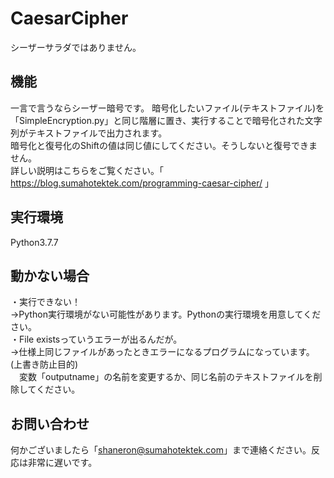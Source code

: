 # CaesarCipher
シーザーサラダではありません。

## 機能  
一言で言うならシーザー暗号です。
暗号化したいファイル(テキストファイル)を「SimpleEncryption.py」と同じ階層に置き、実行することで暗号化された文字列がテキストファイルで出力されます。  
暗号化と復号化のShiftの値は同じ値にしてください。そうしないと復号できません。  
詳しい説明はこちらをご覧ください。「 https://blog.sumahotektek.com/programming-caesar-cipher/ 」  

## 実行環境  
Python3.7.7

## 動かない場合  
・実行できない！  
→Python実行環境がない可能性があります。Pythonの実行環境を用意してください。  
・File existsっていうエラーが出るんだが。  
→仕様上同じファイルがあったときエラーになるプログラムになっています。(上書き防止目的)  
　変数「outputname」の名前を変更するか、同じ名前のテキストファイルを削除してください。

## お問い合わせ  
何かございましたら「shaneron@sumahotektek.com」まで連絡ください。反応は非常に遅いです。
